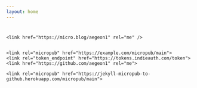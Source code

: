 ```yaml
---
layout: home
---
```


<link rel="token_endpoint" href="https://tokens.indieauth.com/token">

<link rel="micropub" href="https://aegeon1.github.io/micropub">

#
    <link href="https://micro.blog/aegeon1" rel="me" />


    <link rel="micropub" href="https://example.com/micropub/main">
    <link rel="token_endpoint" href="https://tokens.indieauth.com/token">
    <link href="https://github.com/aegeon1" rel="me">

    <link rel="micropub" href="https://jekyll-micropub-to-github.herokuapp.com/micropub/main">
#

<link rel="authorization_endpoint" href="https://indieauth.com/auth">
